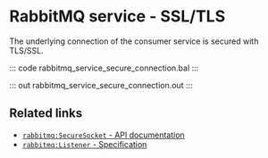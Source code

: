 # RabbitMQ service - SSL/TLS

The underlying connection of the consumer service is secured with TLS/SSL.

::: code rabbitmq_service_secure_connection.bal :::

::: out rabbitmq_service_secure_connection.out :::

## Related links
- [`rabbitmq:SecureSocket` - API documentation](https://lib.ballerina.io/ballerinax/rabbitmq/latest/records/SecureSocket)
- [`rabbitmq:Listener` - Specification](https://github.com/ballerina-platform/module-ballerinax-rabbitmq/blob/master/docs/spec/spec.md#2-connection)

